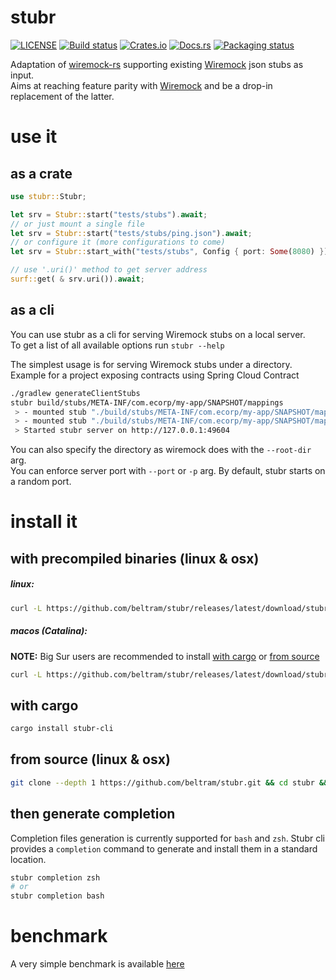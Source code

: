 # stubr

[![LICENSE](https://img.shields.io/badge/license-Apache_2-blue.svg)](LICENSE)
[![Build status](https://github.com/beltram/stubr/workflows/ci/badge.svg)](https://github.com/beltram/stubr/actions)
[![Crates.io](https://img.shields.io/crates/v/stubr.svg)](https://crates.io/crates/stubr)
[![Docs.rs](https://img.shields.io/badge/docs-latest-blue.svg)](https://docs.rs/stubr)
[![Packaging status](https://repology.org/badge/tiny-repos/stubr.svg)](https://repology.org/project/stubr/badges)

Adaptation of [wiremock-rs](https://github.com/LukeMathWalker/wiremock-rs) supporting existing
[Wiremock](https://github.com/tomakehurst/wiremock) json stubs as input.  
Aims at reaching feature parity with [Wiremock](https://github.com/tomakehurst/wiremock) and be a drop-in replacement of
the latter.

# use it

## as a crate

```rust
use stubr::Stubr;

let srv = Stubr::start("tests/stubs").await;
// or just mount a single file
let srv = Stubr::start("tests/stubs/ping.json").await;
// or configure it (more configurations to come)
let srv = Stubr::start_with("tests/stubs", Config { port: Some(8080) }).await;

// use '.uri()' method to get server address
surf::get( & srv.uri()).await;
```

## as a cli

You can use stubr as a cli for serving Wiremock stubs on a local server.  
To get a list of all available options run `stubr --help`

The simplest usage is for serving Wiremock stubs under a directory. Example for a project exposing contracts using
Spring Cloud Contract

```bash
./gradlew generateClientStubs
stubr build/stubs/META-INF/com.ecorp/my-app/SNAPSHOT/mappings
 > - mounted stub "./build/stubs/META-INF/com.ecorp/my-app/SNAPSHOT/mappings/find-all.json"
 > - mounted stub "./build/stubs/META-INF/com.ecorp/my-app/SNAPSHOT/mappings/find-by-id.json"
 > Started stubr server on http://127.0.0.1:49604
```

You can also specify the directory as wiremock does with the `--root-dir` arg.  
You can enforce server port with `--port` or `-p` arg. By default, stubr starts on a random port.

# install it

## with precompiled binaries (linux & osx)

##### linux:

```bash
curl -L https://github.com/beltram/stubr/releases/latest/download/stubr-linux.tar.gz | tar xz - -C /usr/local/bin
```

##### macos (Catalina):

**NOTE:** Big Sur users are recommended to install [with cargo](#with-cargo) or [from source](#from-source-linux--osx)

```bash
curl -L https://github.com/beltram/stubr/releases/latest/download/stubr-macos.tar.gz | tar xz - -C /usr/local/bin
```

## with cargo

```bash
cargo install stubr-cli
```

## from source (linux & osx)

```bash
git clone --depth 1 https://github.com/beltram/stubr.git && cd stubr && cargo build --release && mv target/release/stubr /usr/local/bin/
```

## then generate completion

Completion files generation is currently supported for `bash` and `zsh`. Stubr cli provides a `completion` command to
generate and install them in a standard location.

```bash
stubr completion zsh
# or
stubr completion bash
```

# benchmark

A very simple benchmark is available [here](bench/report.md)